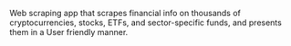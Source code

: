 Web scraping app that scrapes financial info on thousands of cryptocurrencies, stocks, ETFs, and sector-specific funds, and presents them in a User friendly manner.
